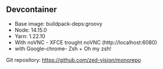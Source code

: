 ## Devcontainer

- Base image: buildpack-deps:groovy
- Node: 14.15.0
- Yarn: 1.22.10
- With noVNC - XFCE trought noVNC (http://localhost:6080)
- with Google-chrome- Zsh + Oh my zsh!

Git repository: https://github.com/zed-vision/monorepo
